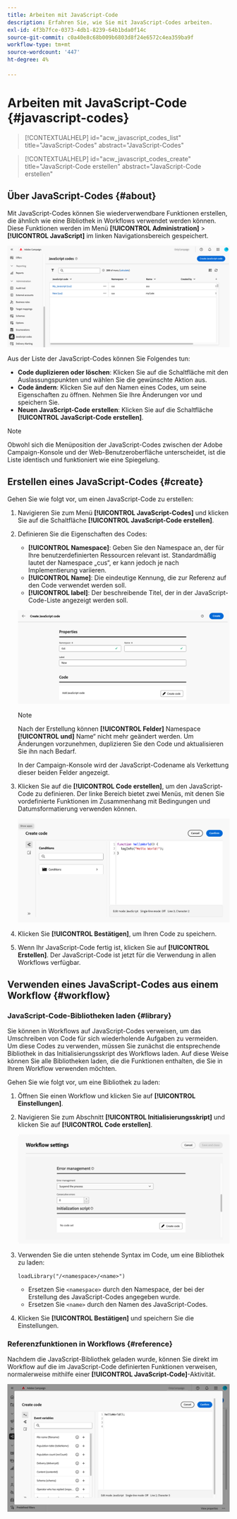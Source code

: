 ```yaml
---
title: Arbeiten mit JavaScript-Code
description: Erfahren Sie, wie Sie mit JavaScript-Codes arbeiten.
exl-id: 4f3b7fce-0373-4db1-8239-64b1bda0f14c
source-git-commit: c0a40e8c68b009b6803d8f24e6572c4ea359ba9f
workflow-type: tm+mt
source-wordcount: '447'
ht-degree: 4%

---
```


# Arbeiten mit JavaScript-Code {#javascript-codes}

>[!CONTEXTUALHELP]
>id="acw_javascript_codes_list"
>title="JavaScript-Codes"
>abstract="JavaScript-Codes"

>[!CONTEXTUALHELP]
>id="acw_javascript_codes_create"
>title="JavaScript-Code erstellen"
>abstract="JavaScript-Code erstellen"

## Über JavaScript-Codes {#about}

Mit JavaScript-Codes können Sie wiederverwendbare Funktionen erstellen, die ähnlich wie eine Bibliothek in Workflows verwendet werden können. Diese Funktionen werden im Menü **[!UICONTROL Administration]** > **[!UICONTROL JavaScript]** im linken Navigationsbereich gespeichert.

![](assets/javascript-list.png)

Aus der Liste der JavaScript-Codes können Sie Folgendes tun:

* **Code duplizieren oder löschen**: Klicken Sie auf die Schaltfläche mit den Auslassungspunkten und wählen Sie die gewünschte Aktion aus.
* **Code ändern**: Klicken Sie auf den Namen eines Codes, um seine Eigenschaften zu öffnen. Nehmen Sie Ihre Änderungen vor und speichern Sie.
* **Neuen JavaScript-Code erstellen**: Klicken Sie auf die Schaltfläche **[!UICONTROL JavaScript-Code erstellen]**.

>[!NOTE]
>
>Obwohl sich die Menüposition der JavaScript-Codes zwischen der Adobe Campaign-Konsole und der Web-Benutzeroberfläche unterscheidet, ist die Liste identisch und funktioniert wie eine Spiegelung.

## Erstellen eines JavaScript-Codes {#create}

Gehen Sie wie folgt vor, um einen JavaScript-Code zu erstellen:

1. Navigieren Sie zum Menü **[!UICONTROL JavaScript-Codes]** und klicken Sie auf die Schaltfläche **[!UICONTROL JavaScript-Code erstellen]**.

1. Definieren Sie die Eigenschaften des Codes:

   * **[!UICONTROL Namespace]**: Geben Sie den Namespace an, der für Ihre benutzerdefinierten Ressourcen relevant ist. Standardmäßig lautet der Namespace „cus“, er kann jedoch je nach Implementierung variieren.
   * **[!UICONTROL Name]**: Die eindeutige Kennung, die zur Referenz auf den Code verwendet werden soll.
   * **[!UICONTROL label]**: Der beschreibende Titel, der in der JavaScript-Code-Liste angezeigt werden soll.

   ![](assets/javascript-create.png)

   >[!NOTE]
   >
   >Nach der Erstellung können **[!UICONTROL Felder]** Namespace **[!UICONTROL und]** Name“ nicht mehr geändert werden. Um Änderungen vorzunehmen, duplizieren Sie den Code und aktualisieren Sie ihn nach Bedarf.
   >
   >In der Campaign-Konsole wird der JavaScript-Codename als Verkettung dieser beiden Felder angezeigt.

1. Klicken Sie auf die **[!UICONTROL Code erstellen]**, um den JavaScript-Code zu definieren. Der linke Bereich bietet zwei Menüs, mit denen Sie vordefinierte Funktionen im Zusammenhang mit Bedingungen und Datumsformatierung verwenden können.

   ![](assets/javascript-code.png)

1. Klicken Sie **[!UICONTROL Bestätigen]**, um Ihren Code zu speichern.

1. Wenn Ihr JavaScript-Code fertig ist, klicken Sie auf **[!UICONTROL Erstellen]**.  Der JavaScript-Code ist jetzt für die Verwendung in allen Workflows verfügbar.

## Verwenden eines JavaScript-Codes aus einem Workflow {#workflow}

### JavaScript-Code-Bibliotheken laden {#library}

Sie können in Workflows auf JavaScript-Codes verweisen, um das Umschreiben von Code für sich wiederholende Aufgaben zu vermeiden. Um diese Codes zu verwenden, müssen Sie zunächst die entsprechende Bibliothek in das Initialisierungsskript des Workflows laden. Auf diese Weise können Sie alle Bibliotheken laden, die die Funktionen enthalten, die Sie in Ihrem Workflow verwenden möchten.

Gehen Sie wie folgt vor, um eine Bibliothek zu laden:

1. Öffnen Sie einen Workflow und klicken Sie auf **[!UICONTROL Einstellungen]**.
1. Navigieren Sie zum Abschnitt **[!UICONTROL Initialisierungsskript]** und klicken Sie auf **[!UICONTROL Code erstellen]**.

   ![](assets/javascript-initialization.png)

1. Verwenden Sie die unten stehende Syntax im Code, um eine Bibliothek zu laden:

   ```
   loadLibrary("/<namespace>/<name>")
   ```

   * Ersetzen Sie `<namespace>` durch den Namespace, der bei der Erstellung des JavaScript-Codes angegeben wurde.
   * Ersetzen Sie `<name>` durch den Namen des JavaScript-Codes.

1. Klicken Sie **[!UICONTROL Bestätigen]** und speichern Sie die Einstellungen.

### Referenzfunktionen in Workflows {#reference}

Nachdem die JavaScript-Bibliothek geladen wurde, können Sie direkt im Workflow auf die im JavaScript-Code definierten Funktionen verweisen, normalerweise mithilfe einer **[!UICONTROL JavaScript-Code]**-Aktivität.

![](assets/javascript-function.png)
